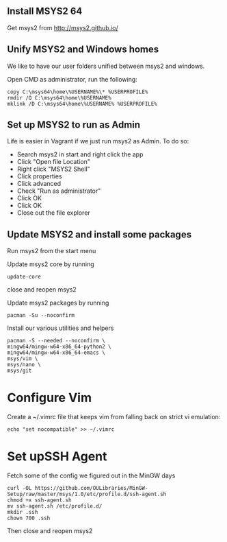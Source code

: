 ## Install MSYS2 64
Get msys2  from http://msys2.github.io/


##  Unify MSYS2 and Windows homes
We like to have our user folders unified between msys2 and windows.

Open CMD as administrator, run the following:
```
copy C:\msys64\home\%USERNAME%\* %USERPROFILE%
rmdir /Q C:\msys64\home\%USERNAME%
mklink /D C:\msys64\home\%USERNAME% %USERPROFILE%
```

## Set up MSYS2 to run as Admin
Life is easier in Vagrant if we just run msys2 as Admin.  To do so:

* Search msys2 in start and right click the app
* Click "Open file Location"
* Right click "MSYS2 Shell"
* Click properties
* Click advanced
* Check "Run as administrator"
* Click OK
* Click OK
* Close out the file explorer

## Update MSYS2 and install some packages

Run msys2 from the start menu

Update msys2 core by running
```
update-core
```
close and reopen msys2

Update msys2 packages by running
```
pacman -Su --noconfirm
```
Install our various utilities and helpers
```
pacman -S --needed --noconfirm \
mingw64/mingw-w64-x86_64-python2 \
mingw64/mingw-w64-x86_64-emacs \
msys/vim \
msys/nano \
msys/git 
```

# Configure Vim

Create a ~/.vimrc file that keeps vim from falling back on strict vi emulation: 

```
echo "set nocompatible" >> ~/.vimrc
```




# Set upSSH Agent

Fetch some of the config we figured out in the MinGW days
```
curl -OL https://github.com/OULibraries/MinGW-Setup/raw/master/msys/1.0/etc/profile.d/ssh-agent.sh
chmod +x ssh-agent.sh
mv ssh-agent.sh /etc/profile.d/
mkdir .ssh
chown 700 .ssh
```

Then close and reopen msys2
